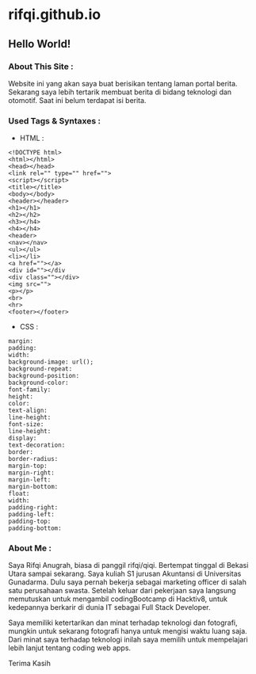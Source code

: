 # rifqi.github.io

## Hello World!

### About This Site :
<p>Website ini yang akan saya buat berisikan tentang laman portal berita. Sekarang saya lebih tertarik membuat berita di bidang teknologi dan otomotif. Saat ini belum terdapat isi berita.</p>

### Used Tags & Syntaxes :
- HTML :
```
<!DOCTYPE html>
<html></html>
<head></head>
<link rel="" type="" href="">
<script></script>
<title></title>
<body></body>
<header></header>
<h1></h1>
<h2></h2>
<h3></h4>
<h4></h4>
<header>
<nav></nav>
<ul></ul>
<li></li>
<a href=""></a>
<div id=""></div
<div class=""></div>
<img src="">
<p></p>
<br>
<hr>
<footer></footer>
```
    
- CSS :
```
margin:
padding:
width: 
background-image: url();
background-repeat:
background-position:
background-color:
font-family:
height:
color:
text-align:
line-height:
font-size:
line-height:
display: 
text-decoration:
border:
border-radius:
margin-top:
margin-right:
margin-left:
margin-bottom:
float:
width:
padding-right:
padding-left:
padding-top:
padding-bottom:
```

### About Me :
<p>Saya Rifqi Anugrah, biasa di panggil rifqi/qiqi. Bertempat tinggal di Bekasi Utara sampai sekarang. Saya kuliah S1 jurusan Akuntansi di Universitas Gunadarma. Dulu saya pernah bekerja sebagai marketing officer di salah satu perusahaan swasta. Setelah keluar dari pekerjaan saya langsung memutuskan untuk mengambil codingBootcamp di Hacktiv8, untuk kedepannya berkarir di dunia IT sebagai Full Stack Developer.</p>

<p>Saya memiliki ketertarikan dan minat terhadap teknologi dan fotografi, mungkin untuk sekarang fotografi hanya untuk mengisi waktu luang saja. Dari minat saya terhadap teknologi inilah saya memilih untuk mempelajari lebih lanjut tentang coding web apps.</p>

<p>Terima Kasih</p>

